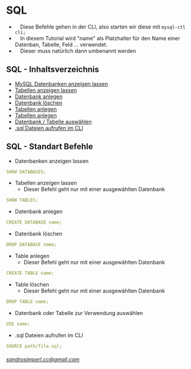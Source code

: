 # SQL
* &emsp;Diese Befehle gehen in der CLI, also starten wir diese mit `` mysql-ctl cli; ``<br />
* &emsp;In diesem Tutorial wird "name" als Platzhalter für den Name einer Datenban, Tabelle, Feld ... verwendet.<br />
* &emsp;Dieser muss natürlich dann umbenannt werden<br />

## SQL - Inhaltsverzeichnis
* <a href="#l1">MySQL Datenbanken anzeigen lassen</a><br />
* <a href="#l2">Tabellen anzeigen lassen</a></a></a><br />
* <a href="#l3">Datenbank anlegen</a></a><br />
* <a href="#l7">Datenbank löschen</a></a><br />
* <a href="#l4">Tabellen anlegen</a><br />
* <a href="#l8">Tabellen anlegen</a><br />
* <a href="#l5">Datenbank / Tabelle auswählen</a><br />
* <a href="#l6">.sql Dateien aufrufen im CLI</a><br />

## SQL - Standart Befehle
* <a name="l1">Datenbanken anzeigen lassen</a><br />
```yaml
SHOW DATABASES;
```
* <a name="l2">Tabellen anzeigen lassen</a>
  * Dieser Befehl geht nur mit einer ausgewählten Datenbank<br />
```yaml
SHOW TABLES;
```
* <a name="l3">Datenbank anlegen</a><br />
```yaml
CREATE DATABASE name;
```
* <a name="l7">Datenbank löschen</a><br />
```yaml
DROP DATABASE name;
```
* <a name="l4">Table anlegen</a>
  * Dieser Befehl geht nur mit einer ausgewählten Datenbank<br />
```yaml
CREATE TABLE name;
```
* <a name="l8">Table löschen</a>
  * Dieser Befehl geht nur mit einer ausgewählten Datenbank<br />
```yaml
DROP TABLE name;
```
* <a name="l5">Datenbank oder Tabelle zur Verwendung auswählen</a><br />
```yaml
USE name;
```
* <a name="l5">.sql Dateien aufrufen im CLI</a><br />
```yaml
SOURCE path/file.sql;
```

###### sandrosimperl.cc@gmail.com
